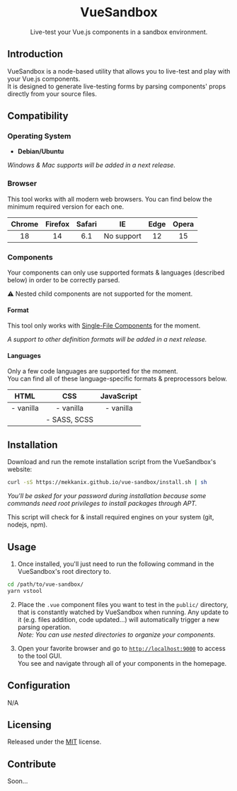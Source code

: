 # <div align="center">VueSandbox</div>

<p align="center">Live-test your Vue.js components in a sandbox environment.</p>

## Introduction

VueSandbox is a node-based utility that allows you to live-test and play with your Vue.js components.  
It is designed to generate live-testing forms by parsing components' props directly from your source files.

## Compatibility

### Operating System

- **Debian/Ubuntu**

*Windows & Mac supports will be added in a next release.*

### Browser

This tool works with all modern web browsers. You can find below the minimum required version
for each one.

| Chrome | Firefox | Safari | IE         | Edge | Opera |
|:------:|:-------:|:------:|:----------:|:----:|:-----:|
| 18     | 14      | 6.1    | No support | 12   | 15    |

### Components

Your components can only use supported formats & languages (described below) in order to be correctly parsed.

:warning: Nested child components are not supported for the moment.

#### Format

This tool only works with [Single-File Components](https://vuejs.org/v2/guide/single-file-components.html) for the moment.  

*A support to other definition formats will be added in a next release.*

#### Languages

Only a few code languages are supported for the moment.  
You can find all of these language-specific formats & preprocessors below.

| HTML      | CSS          | JavaScript |
|:---------:|:------------:|:----------:|
| - vanilla | - vanilla    | - vanilla  |
|           | - SASS, SCSS |            |

## Installation

Download and run the remote installation script from the VueSandbox's website:

```sh
curl -sS https://mekkanix.github.io/vue-sandbox/install.sh | sh
```

*You'll be asked for your password during installation because some commands need root privileges to install packages through APT.*

This script will check for & install required engines on your system (git, nodejs, npm).

## Usage

1. Once installed, you'll just need to run the following command in the VueSandbox's root directory to.

```sh
cd /path/to/vue-sandbox/
yarn vstool
```

2. Place the `.vue` component files you want to test in the `public/` directory, that is constantly watched by VueSandbox when running.
   Any update to it (e.g. files addition, code updated...) will automatically trigger a new parsing operation.  
  *Note: You can use nested directories to organize your components.*

3. Open your favorite browser and go to [`http://localhost:9000`](http://localhost:9000) to access to the tool GUI.  
   You see and navigate through all of your components in the homepage.

## Configuration

N/A

## Licensing

Released under the [MIT](https://opensource.org/licenses/MIT) license.

## Contribute

Soon...
